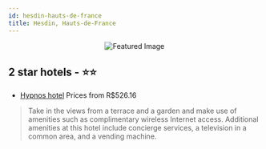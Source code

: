 ```yaml
---
id: hesdin-hauts-de-france
title: Hesdin, Hauts-de-France
---
```


<center><img src="https://i.travelapi.com/hotels/39000000/38260000/38259200/38259135/b9ea54a0_z.jpg" alt="Featured Image" /></center>


##  2 star hotels - ⭐️⭐️

-    [Hypnos hotel](https://us.hurb.com/hotels/hesdin/hypnos-hotel-JNP-JP01074H?cmp=18055) Prices from R$526.16
   > Take in the views from a terrace and a garden and make use of amenities such as complimentary wireless Internet access. Additional amenities at this hotel include concierge services, a television in a common area, and a vending machine.
